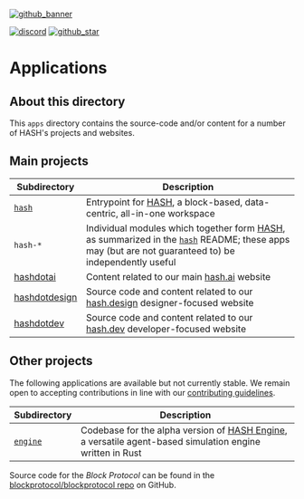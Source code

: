 [blockprotocol/blockprotocol repo]: https://github.com/blockprotocol/blockprotocol
[contributing guidelines]: https://github.com/hashintel/hash/blob/main/.github/CONTRIBUTING.md
[discord]: https://hash.ai/discord?utm_medium=organic&utm_source=github_readme_hash-repo_apps
[github_banner]: https://hash.dev/?utm_medium=organic&utm_source=github_readme_hash-repo_apps
[github_star]: https://github.com/hashintel/hash/tree/main/apps#
[hash]: https://hash.ai/platform/hash?utm_medium=organic&utm_source=github_readme_hash-repo_apps
[hash engine]: https://hash.ai/platform/engine?utm_medium=organic&utm_source=github_readme_hash-repo_apps
[hash.ai]: https://hash.ai/?utm_medium=organic&utm_source=github_readme_hash-repo_apps
[hash.design]: https://hash.design/?utm_medium=organic&utm_source=github_readme_hash-repo_apps
[hash.dev]: https://hash.dev/?utm_medium=organic&utm_source=github_readme_hash-repo_apps

[![github_banner](https://hash.ai/cdn-cgi/imagedelivery/EipKtqu98OotgfhvKf6Eew/01e2b813-d046-4b70-cc4e-eb2f1ead6900/github)][github_banner]

[![discord](https://img.shields.io/discord/840573247803097118)][discord] [![github_star](https://img.shields.io/github/stars/hashintel/hash?label=Star%20on%20GitHub&style=social)][github_star]

# Applications

## About this directory

This `apps` directory contains the source-code and/or content for a number of HASH's projects and websites.

## Main projects

| Subdirectory                   | Description                                                                                                                                                                                  |
| ------------------------------ | -------------------------------------------------------------------------------------------------------------------------------------------------------------------------------------------- |
| [`hash`](hash)                 | Entrypoint for [HASH], a block-based, data-centric, all-in-one workspace                                                                                      |
| `hash-*`                       | Individual modules which together form [HASH], as summarized in the [`hash`](hash) README; these apps may (but are not guaranteed to) be independently useful |
| [hashdotai](hashdotai)         | Content related to our main [hash.ai] website                                                                                                                                                |
| [hashdotdesign](hashdotdesign) | Source code and content related to our [hash.design] designer-focused website                                                                                                                |
| [hashdotdev](hashdotdev)       | Source code and content related to our [hash.dev] developer-focused website                                                                                                                  |

## Other projects

The following applications are available but not currently stable. We remain open to accepting contributions in line with our [contributing guidelines].

| Subdirectory       | Description                                                                                                |
| ------------------ | ---------------------------------------------------------------------------------------------------------- |
| [`engine`](engine) | Codebase for the alpha version of [HASH Engine], a versatile agent-based simulation engine written in Rust |

Source code for the _Block Protocol_ can be found in the [blockprotocol/blockprotocol repo] on GitHub.
